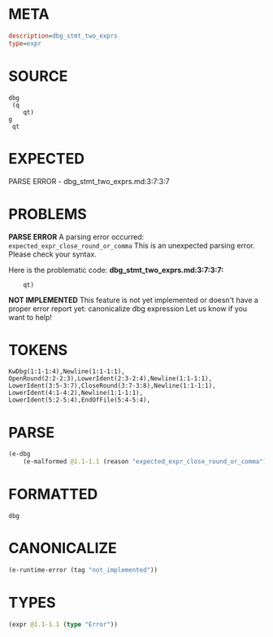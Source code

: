 # META
~~~ini
description=dbg_stmt_two_exprs
type=expr
~~~
# SOURCE
~~~roc
dbg
 (q
    qt)
g
 qt
~~~
# EXPECTED
PARSE ERROR - dbg_stmt_two_exprs.md:3:7:3:7
# PROBLEMS
**PARSE ERROR**
A parsing error occurred: `expected_expr_close_round_or_comma`
This is an unexpected parsing error. Please check your syntax.

Here is the problematic code:
**dbg_stmt_two_exprs.md:3:7:3:7:**
```roc
    qt)
```
      


**NOT IMPLEMENTED**
This feature is not yet implemented or doesn't have a proper error report yet: canonicalize dbg expression
Let us know if you want to help!

# TOKENS
~~~zig
KwDbg(1:1-1:4),Newline(1:1-1:1),
OpenRound(2:2-2:3),LowerIdent(2:3-2:4),Newline(1:1-1:1),
LowerIdent(3:5-3:7),CloseRound(3:7-3:8),Newline(1:1-1:1),
LowerIdent(4:1-4:2),Newline(1:1-1:1),
LowerIdent(5:2-5:4),EndOfFile(5:4-5:4),
~~~
# PARSE
~~~clojure
(e-dbg
	(e-malformed @1.1-1.1 (reason "expected_expr_close_round_or_comma")))
~~~
# FORMATTED
~~~roc
dbg 
~~~
# CANONICALIZE
~~~clojure
(e-runtime-error (tag "not_implemented"))
~~~
# TYPES
~~~clojure
(expr @1.1-1.1 (type "Error"))
~~~
